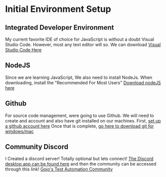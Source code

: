 # Initial Environment Setup

## Integrated Developer Environment

My current favorite IDE of choice for JavaScript is without a doubt Visual Studio Code. However, most any text editor will so. We can download [Visual Studio Code Here ](https://code.visualstudio.com/)

## NodeJS
Since we are learning JavaScript, We also need to install NodeJs. When downloading, install the "Recommended For Most Users" [Download nodeJS here](https://nodejs.org/en/)

## Github
For source code management, were going to use Github. We will need to create and account and also have git installed on our machines. First, [set up a github account here](https://github.com/) Once that is complete, [go here to download git for windows/mac](https://git-scm.com/)

## Community Discord
I Created a discord server! Totally optional but lets connect! [The Discord desktop app can be found here](https://discord.com/) and then the community can be accessed through this link! [Gojo's Test Automation Community](https://discord.gg/pRNhz2qtQC)